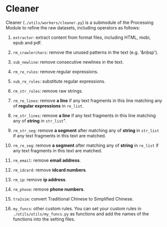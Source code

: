 # Cleaner

Cleaner (`./utils/workers/cleaner.py`) is a submodule of the Processing Module to refine the raw datasets, including operators as follows:

1. `extractor`: extract content from format files, including HTML, mobi, epub and pdf.

2. `rm_crawlerchars`: remove the unused patterns in the text (e.g. '&nbsp').

3. `sub_newline`: remove consecutive newlines in the text.

4. `rm_re_rules`: remove regular expressions.

5. `sub_re_rules`: substitute regular expressions.

6. `rm_str_rules`: remove raw strings.

7. `rm_re_lines`: remove **a line** if any text fragments in this line matching any of **regular expressions** in `re_list`.

8. `rm_str_lines`: remove **a line** if any text fragments in this line matching any of **string** in `str_list`".

9. `rm_str_seg`: remove **a segment** after matching any of **string** in `str_list` if any text fragments in this text are matched.

10. `rm_re_seg`: remove **a segment** after matching any of **string** in `re_list` if any text fragments in this text are matched.

11. `rm_email`: remove **email address**.

12. `rm_idcard`: remove **idcard numbers**.

13. `rm_ip`: remove **ip address**.

14. `rm_phone`: remove **phone numbers**.

15. `tra2sim`: convert Traditional Chinese to Simplified Chinese.

16. `my_funcs`: other custom rules. You can set your custom rules in `./utils/utils/my_funcs.py` as functions and add the names of the functions into the setting files. 